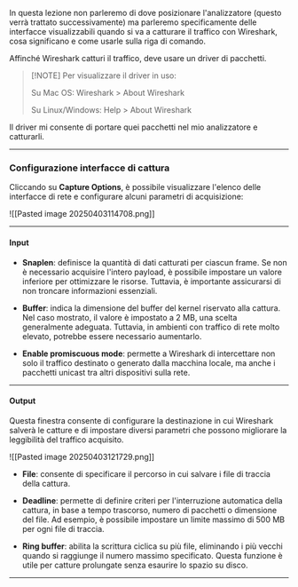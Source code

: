 
In questa lezione non parleremo di dove posizionare l'analizzatore (questo verrà trattato successivamente) ma parleremo specificamente delle interfacce visualizzabili quando si va a catturare il traffico con Wireshark, cosa significano e come usarle sulla riga di comando.

Affinché Wireshark catturi il traffico, deve usare un driver di pacchetti.

> [!NOTE] Per visualizzare il driver in uso:
> 
> Su Mac OS:
> Wireshark > About Wireshark
> 
> Su Linux/Windows:
> Help > About Wireshark

Il driver mi consente di portare quei pacchetti nel mio analizzatore e catturarli.

---

### **Configurazione interfacce di cattura**

Cliccando su **Capture Options**, è possibile visualizzare l'elenco delle interfacce di rete e configurare alcuni parametri di acquisizione:

![[Pasted image 20250403114708.png]]

---

#### **Input**

- **Snaplen**: definisce la quantità di dati catturati per ciascun frame. Se non è necessario acquisire l'intero payload, è possibile impostare un valore inferiore per ottimizzare le risorse. Tuttavia, è importante assicurarsi di non troncare informazioni essenziali.

- **Buffer**: indica la dimensione del buffer del kernel riservato alla cattura. Nel caso mostrato, il valore è impostato a 2 MB, una scelta generalmente adeguata. Tuttavia, in ambienti con traffico di rete molto elevato, potrebbe essere necessario aumentarlo.

- **Enable promiscuous mode**: permette a Wireshark di intercettare non solo il traffico destinato o generato dalla macchina locale, ma anche i pacchetti unicast tra altri dispositivi sulla rete.

---

#### **Output**

Questa finestra consente di configurare la destinazione in cui Wireshark salverà le catture e di impostare diversi parametri che possono migliorare la leggibilità del traffico acquisito.

![[Pasted image 20250403121729.png]]

- **File**: consente di specificare il percorso in cui salvare i file di traccia della cattura.

- **Deadline**: permette di definire criteri per l'interruzione automatica della cattura, in base a tempo trascorso, numero di pacchetti o dimensione del file. Ad esempio, è possibile impostare un limite massimo di 500 MB per ogni file di traccia.

- **Ring buffer**: abilita la scrittura ciclica su più file, eliminando i più vecchi quando si raggiunge il numero massimo specificato. Questa funzione è utile per catture prolungate senza esaurire lo spazio su disco.

---